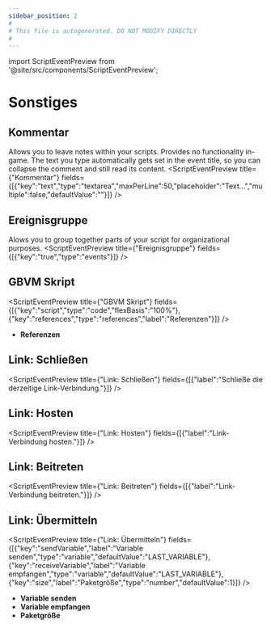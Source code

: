 ```yaml
---
sidebar_position: 2
#
# This file is autogenerated. DO NOT MODIFY DIRECTLY
#
---
```


import ScriptEventPreview from '@site/src/components/ScriptEventPreview';

# Sonstiges

## Kommentar
Allows you to leave notes within your scripts. Provides no functionality in-game. The text you type automatically gets set in the event title, so you can collapse the comment and still read its content.
<ScriptEventPreview title={"Kommentar"} fields={[{"key":"text","type":"textarea","maxPerLine":50,"placeholder":"Text...","multiple":false,"defaultValue":""}]} />


## Ereignisgruppe
Alows you to group together parts of your script for organizational purposes.
<ScriptEventPreview title={"Ereignisgruppe"} fields={[{"key":"true","type":"events"}]} />


## GBVM Skript
<ScriptEventPreview title={"GBVM Skript"} fields={[{"key":"script","type":"code","flexBasis":"100%"},{"key":"references","type":"references","label":"Referenzen"}]} />

- **Referenzen**  

## Link: Schließen
<ScriptEventPreview title={"Link: Schließen"} fields={[{"label":"Schließe die derzeitige Link-Verbindung."}]} />


## Link: Hosten
<ScriptEventPreview title={"Link: Hosten"} fields={[{"label":"Link-Verbindung hosten."}]} />


## Link: Beitreten
<ScriptEventPreview title={"Link: Beitreten"} fields={[{"label":"Link-Verbindung beitreten."}]} />


## Link: Übermitteln
<ScriptEventPreview title={"Link: Übermitteln"} fields={[{"key":"sendVariable","label":"Variable senden","type":"variable","defaultValue":"LAST_VARIABLE"},{"key":"receiveVariable","label":"Variable empfangen","type":"variable","defaultValue":"LAST_VARIABLE"},{"key":"size","label":"Paketgröße","type":"number","defaultValue":1}]} />

- **Variable senden**  
- **Variable empfangen**  
- **Paketgröße**  


